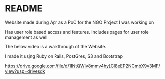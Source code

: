 # README

Website made during Apr as a PoC for the NGO Project I was working on

Has user role based access and features. Includes pages for user role management as well


The below video is a walkthrough of the Website.

I made it usjng Ruby on Rails, PostGres, S3 and Bootstrap 

https://drive.google.com/file/d/1INtQWIv8mmv4hyLCl8eEP2NCmbX9v3MF/view?usp=drivesdk 
